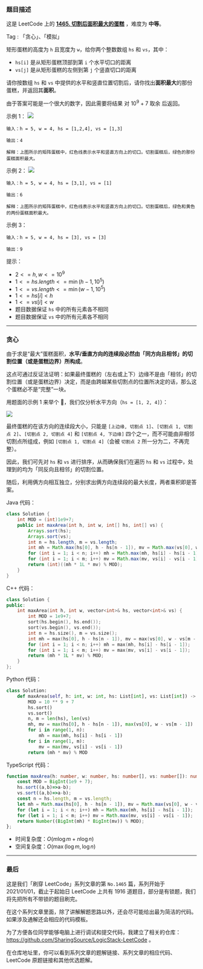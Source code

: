 ### 题目描述

这是 LeetCode 上的 **[1465. 切割后面积最大的蛋糕](https://leetcode.cn/problems/maximum-area-of-a-piece-of-cake-after-horizontal-and-vertical-cuts/solutions/2500353/gong-shui-san-xie-noxiang-xin-ke-xue-xi-ecnvl/)** ，难度为 **中等**。

Tag : 「贪心」、「模拟」



矩形蛋糕的高度为 `h` 且宽度为 `w`，给你两个整数数组 `hs` 和 `vs`，其中：

* `hs[i]` 是从矩形蛋糕顶部到第  `i` 个水平切口的距离
* `vs[j]` 是从矩形蛋糕的左侧到第 `j` 个竖直切口的距离

请你按数组 `hs` 和 `vs` 中提供的水平和竖直位置切割后，请你找出**面积最大**的那份蛋糕，并返回其**面积**。

由于答案可能是一个很大的数字，因此需要将结果 对 $10^9 + 7$ 取余 后返回。

示例 1：
![](https://assets.leetcode-cn.com/aliyun-lc-upload/uploads/2020/05/30/leetcode_max_area_2.png)

```
输入：h = 5, w = 4, hs = [1,2,4], vs = [1,3]

输出：4 

解释：上图所示的矩阵蛋糕中，红色线表示水平和竖直方向上的切口。切割蛋糕后，绿色的那份蛋糕面积最大。
```
示例 2：
![](https://assets.leetcode-cn.com/aliyun-lc-upload/uploads/2020/05/30/leetcode_max_area_3.png)

```
输入：h = 5, w = 4, hs = [3,1], vs = [1]

输出：6

解释：上图所示的矩阵蛋糕中，红色线表示水平和竖直方向上的切口。切割蛋糕后，绿色和黄色的两份蛋糕面积最大。
```
示例 3：
```
输入：h = 5, w = 4, hs = [3], vs = [3]

输出：9
```

提示：
* $2 <= h, w <= 10^9$
* $1 <= hs.length <= \min(h - 1, 10^5)$
* $1 <= vs.length <= \min(w - 1, 10^5)$
* $1 <= hs[i] < h$
* $1 <= vs[i] < w$
* 题目数据保证 `hs` 中的所有元素各不相同
* 题目数据保证 `vs` 中的所有元素各不相同

---

### 贪心 

由于求是“最大”蛋糕面积，**水平/垂直方向的连续段必然由「同方向且相邻」的切割位置（或是蛋糕边界）所构成**。

这点可通过反证法证明：如果最终蛋糕的（左右或上下）边缘不是由「相邻」的切割位置（或是蛋糕边界）决定，而是由跨越某些切割点的位置所决定的话，那么这个蛋糕必不是“完整”一块。

用题面的示例 $1$ 来举个 🌰，我们仅分析水平方向（`hs = [1, 2, 4]`）：

![](https://pic.leetcode.cn/1698368791-oqxBRO-image.png)

最终蛋糕的在该方向的连续段大小，只能是 `[上边缘, 切割点 1]`、`[切割点 1, 切割点 2]`、`[切割点 2, 切割点 4]` 和 `[切割点 4, 下边缘]` 四个之一，而不可能由非相邻切割点所组成，例如 `[切割点 1, 切割点 4]`（会被 `切割点 2` 所一分为二，不再完整）。

因此，我们可先对 `hs` 和 `vs` 进行排序，从而确保我们在遍历 `hs` 和 `vs` 过程中，处理到的均为「同反向且相邻」的切割位置。

随后，利用俩方向相互独立，分别求出俩方向连续段的最大长度，两者乘积即是答案。

Java 代码：

```Java
class Solution {
    int MOD = (int)1e9+7;
    public int maxArea(int h, int w, int[] hs, int[] vs) {
        Arrays.sort(hs);
        Arrays.sort(vs);
        int n = hs.length, m = vs.length;
        int mh = Math.max(hs[0], h - hs[n - 1]), mv = Math.max(vs[0], w - vs[m - 1]);
        for (int i = 1; i < n; i++) mh = Math.max(mh, hs[i] - hs[i - 1]);
        for (int i = 1; i < m; i++) mv = Math.max(mv, vs[i] - vs[i - 1]);
        return (int)((mh * 1L * mv) % MOD);
    }
}
```
C++ 代码：
```C++
class Solution {
public:
    int maxArea(int h, int w, vector<int>& hs, vector<int>& vs) {
        int MOD = 1e9+7;
        sort(hs.begin(), hs.end());
        sort(vs.begin(), vs.end());
        int n = hs.size(), m = vs.size();
        int mh = max(hs[0], h - hs[n - 1]), mv = max(vs[0], w - vs[m - 1]);
        for (int i = 1; i < n; i++) mh = max(mh, hs[i] - hs[i - 1]);
        for (int i = 1; i < m; i++) mv = max(mv, vs[i] - vs[i - 1]);
        return (mh * 1L * mv) % MOD;
    }
};
```
Python 代码：
```Python
class Solution:
    def maxArea(self, h: int, w: int, hs: List[int], vs: List[int]) -> int:
        MOD = 10 ** 9 + 7
        hs.sort()
        vs.sort()
        n, m = len(hs), len(vs)
        mh, mv = max(hs[0], h - hs[n - 1]), max(vs[0], w - vs[m - 1])
        for i in range(1, n):
            mh = max(mh, hs[i] - hs[i - 1])
        for i in range(1, m):
            mv = max(mv, vs[i] - vs[i - 1])
        return (mh * mv) % MOD
```
TypeScript 代码：
```TypeScript
function maxArea(h: number, w: number, hs: number[], vs: number[]): number {
    const MOD = BigInt(1e9 + 7);
    hs.sort((a,b)=>a-b);
    vs.sort((a,b)=>a-b);
    const n = hs.length, m = vs.length;
    let mh = Math.max(hs[0], h - hs[n - 1]), mv = Math.max(vs[0], w - vs[m - 1]);
    for (let i = 1; i < n; i++) mh = Math.max(mh, hs[i] - hs[i - 1]);
    for (let i = 1; i < m; i++) mv = Math.max(mv, vs[i] - vs[i - 1]);
    return Number((BigInt(mh) * BigInt(mv)) % MOD);
};
```
* 时间复杂度：$O(m\log{m} + n\log{n})$
* 空间复杂度：$O(\max(\log{m}, \log{n})$

---

### 最后

这是我们「刷穿 LeetCode」系列文章的第 `No.1465` 篇，系列开始于 2021/01/01，截止于起始日 LeetCode 上共有 1916 道题目，部分是有锁题，我们将先把所有不带锁的题目刷完。

在这个系列文章里面，除了讲解解题思路以外，还会尽可能给出最为简洁的代码。如果涉及通解还会相应的代码模板。

为了方便各位同学能够电脑上进行调试和提交代码，我建立了相关的仓库：https://github.com/SharingSource/LogicStack-LeetCode 。

在仓库地址里，你可以看到系列文章的题解链接、系列文章的相应代码、LeetCode 原题链接和其他优选题解。

